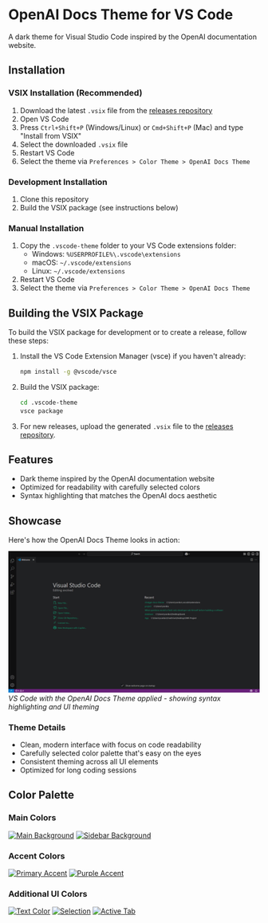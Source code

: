 # OpenAI Docs Theme for VS Code

A dark theme for Visual Studio Code inspired by the OpenAI documentation website.

## Installation

### VSIX Installation (Recommended)
1. Download the latest `.vsix` file from the [releases repository](https://github.com/FalloutGhoulBusta/openai-docs-vscode-theme-releases)
2. Open VS Code
3. Press `Ctrl+Shift+P` (Windows/Linux) or `Cmd+Shift+P` (Mac) and type "Install from VSIX"
4. Select the downloaded `.vsix` file
5. Restart VS Code
6. Select the theme via `Preferences > Color Theme > OpenAI Docs Theme`

### Development Installation
1. Clone this repository
2. Build the VSIX package (see instructions below)

### Manual Installation
1. Copy the `.vscode-theme` folder to your VS Code extensions folder:
   - Windows: `%USERPROFILE%\.vscode\extensions`
   - macOS: `~/.vscode/extensions`
   - Linux: `~/.vscode/extensions`
2. Restart VS Code
3. Select the theme via `Preferences > Color Theme > OpenAI Docs Theme`

## Building the VSIX Package

To build the VSIX package for development or to create a release, follow these steps:

1. Install the VS Code Extension Manager (vsce) if you haven't already:
   ```bash
   npm install -g @vscode/vsce
   ```

2. Build the VSIX package:
   ```bash
   cd .vscode-theme
   vsce package
   ```

3. For new releases, upload the generated `.vsix` file to the [releases repository](https://github.com/FalloutGhoulBusta/openai-docs-vscode-theme-releases).

## Features

- Dark theme inspired by the OpenAI documentation website
- Optimized for readability with carefully selected colors
- Syntax highlighting that matches the OpenAI docs aesthetic

## Showcase

Here's how the OpenAI Docs Theme looks in action:

![OpenAI Docs Theme in Action](https://github.com/FalloutGhoulBusta/openai-docs-vscode-theme/raw/main/images/gpt%20theme%20example.png)
*VS Code with the OpenAI Docs Theme applied - showing syntax highlighting and UI theming*

### Theme Details
- Clean, modern interface with focus on code readability
- Carefully selected color palette that's easy on the eyes
- Consistent theming across all UI elements
- Optimized for long coding sessions

## Color Palette

### Main Colors
[![Main Background](https://img.shields.io/badge/Main%20Background-%23202123-202123?style=flat-square&logo=visualstudiocode&logoColor=white&labelColor=202123&colorA=202123&colorB=10A37F&label=)](https://github.com/FalloutGhoulBusta/openai-docs-vscode-theme)
[![Sidebar Background](https://img.shields.io/badge/Sidebar%20Background-%230F0F10-0F0F10?style=flat-square&logo=visualstudiocode&logoColor=white&labelColor=0F0F10&colorA=0F0F10&colorB=10A37F&label=)](https://github.com/FalloutGhoulBusta/openai-docs-vscode-theme)

### Accent Colors
[![Primary Accent](https://img.shields.io/badge/Primary%20Accent-%2310A37F-10A37F?style=flat-square&logo=visualstudiocode&logoColor=white&labelColor=10A37F&colorA=10A37F&colorB=202123&label=)](https://github.com/FalloutGhoulBusta/openai-docs-vscode-theme)
[![Purple Accent](https://img.shields.io/badge/Keywords%20%26%20Tags-A292FF-A292FF?style=flat-square&logo=visualstudiocode&logoColor=black&labelColor=A292FF&colorA=A292FF&colorB=202123&label=)](https://github.com/FalloutGhoulBusta/openai-docs-vscode-theme)

### Additional UI Colors
[![Text Color](https://img.shields.io/badge/Text-FFFFFF-FFFFFF?style=flat-square&logo=visualstudiocode&logoColor=black&labelColor=FFFFFF&colorA=FFFFFF&colorB=202123&label=)](https://github.com/FalloutGhoulBusta/openai-docs-vscode-theme)
[![Selection](https://img.shields.io/badge/Selection-2A2B32-2A2B32?style=flat-square&logo=visualstudiocode&logoColor=white&labelColor=2A2B32&colorA=2A2B32&colorB=10A37F&label=)](https://github.com/FalloutGhoulBusta/openai-docs-vscode-theme)
[![Active Tab](https://img.shields.io/badge/Active%20Tab-343541-343541?style=flat-square&logo=visualstudiocode&logoColor=white&labelColor=343541&colorA=343541&colorB=10A37F&label=)](https://github.com/FalloutGhoulBusta/openai-docs-vscode-theme)